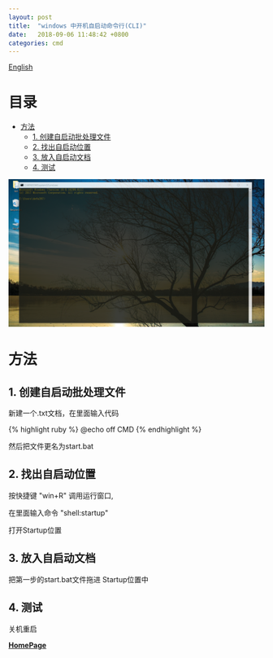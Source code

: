 ```yaml
---
layout: post
title:  "windows 中开机自启动命令行(CLI)"
date:   2018-09-06 11:48:42 +0800
categories: cmd
---
```


[English](https://robin163.github.io/cmd/2018/09/12/start-en.html)

# 目录

<!-- vim-markdown-toc GFM -->

* [方法](#方法)
	* [1. 创建自启动批处理文件](#1-创建自启动批处理文件)
	* [2. 找出自启动位置](#2-找出自启动位置)
	* [3. 放入自启动文档](#3-放入自启动文档)
	* [4. 测试](#4-测试)

<!-- vim-markdown-toc -->

![pic1](https://github.com/Robin163/robin163.github.io/blob/master/css/cmd.PNG?raw=true "backgroud")

# 方法
## 1. 创建自启动批处理文件
新建一个.txt文档，在里面输入代码

{% highlight ruby %}
@echo off
CMD
{% endhighlight %}

然后把文件更名为start.bat
## 2. 找出自启动位置
按快捷键 "win+R" 调用运行窗口,

在里面输入命令 "shell:startup"

打开Startup位置
## 3. 放入自启动文档
把第一步的start.bat文件拖进 Startup位置中

## 4. 测试
关机重启

[**HomePage**](https://robin163.github.io/)

